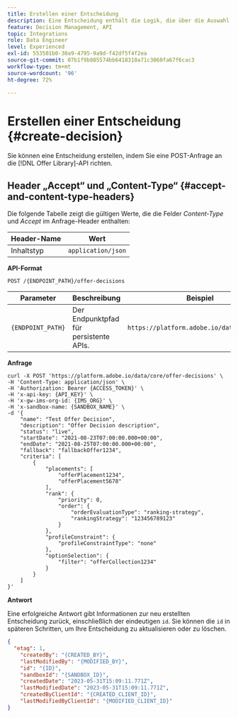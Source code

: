 ```yaml
---
title: Erstellen einer Entscheidung
description: Eine Entscheidung enthält die Logik, die über die Auswahl eines Angebots bestimmt.
feature: Decision Management, API
topic: Integrations
role: Data Engineer
level: Experienced
exl-id: 553501b0-30a9-4795-9a9d-f42df5f4f2ea
source-git-commit: 07b1f9b885574bb6418310a71c3060fa67f6cac3
workflow-type: tm+mt
source-wordcount: '96'
ht-degree: 72%

---
```


# Erstellen einer Entscheidung {#create-decision}

Sie können eine Entscheidung erstellen, indem Sie eine POST-Anfrage an die [!DNL Offer Library]-API richten.

## Header „Accept“ und „Content-Type“ {#accept-and-content-type-headers}

Die folgende Tabelle zeigt die gültigen Werte, die die Felder *Content-Type* und *Accept* im Anfrage-Header enthalten:

| Header-Name | Wert |
| ----------- | ----- |
| Inhaltstyp | `application/json` |

**API-Format**

```http
POST /{ENDPOINT_PATH}/offer-decisions
```

| Parameter | Beschreibung | Beispiel |
| --------- | ----------- | ------- |
| `{ENDPOINT_PATH}` | Der Endpunktpfad für persistente APIs. | `https://platform.adobe.io/data/core/dps/` |

**Anfrage**

```shell
curl -X POST 'https://platform.adobe.io/data/core/offer-decisions' \
-H 'Content-Type: application/json' \
-H 'Authorization: Bearer {ACCESS_TOKEN}' \
-H 'x-api-key: {API_KEY}' \
-H 'x-gw-ims-org-id: {IMS_ORG}' \
-H 'x-sandbox-name: {SANDBOX_NAME}' \
-d '{
    "name": "Test Offer Decision",
    "description": "Offer Decision description",
    "status": "live",
    "startDate": "2021-08-23T07:00:00.000+00:00",
    "endDate": "2021-08-25T07:00:00.000+00:00",
    "fallback": "fallbackOffer1234",
    "criteria": [
        {
            "placements": [
                "offerPlacement1234",
                "offerPlacement5678"
            ],
            "rank": {
                "priority": 0,
                "order": {
                    "orderEvaluationType": "ranking-strategy",
                    "rankingStrategy": "123456789123"
                }
            },
            "profileConstraint": {
                "profileConstraintType": "none"
            },
            "optionSelection": {
                "filter": "offerCollection1234"
            }
        }
    ]
}'
```

**Antwort**

Eine erfolgreiche Antwort gibt Informationen zur neu erstellten Entscheidung zurück, einschließlich der eindeutigen `id`. Sie können die `id` in späteren Schritten, um Ihre Entscheidung zu aktualisieren oder zu löschen.

```json
{
  "etag": 1,
    "createdBy": "{CREATED_BY}",
    "lastModifiedBy": "{MODIFIED_BY}",
    "id": "{ID}",
    "sandboxId": "{SANDBOX_ID}",
    "createdDate": "2023-05-31T15:09:11.771Z",
    "lastModifiedDate": "2023-05-31T15:09:11.771Z",
    "createdByClientId": "{CREATED_CLIENT_ID}",
    "lastModifiedByClientId": "{MODIFIED_CLIENT_ID}"
}
```
